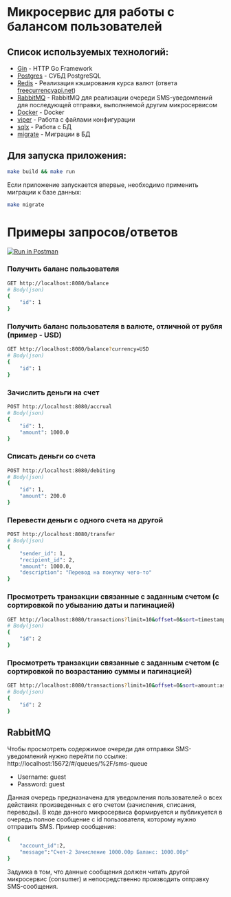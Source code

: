 # Микросервис для работы с балансом пользователей

## Список используемых технологий:

* [Gin](https://github.com/gin-gonic/gin) - HTTP Go Framework
* [Postgres](https://github.com/lib/pq) - СУБД PostgreSQL
* [Redis](https://github.com/go-redis/redis) - Реализация кэширования курса валют (ответа [freecurrencyapi.net](https://freecurrencyapi.net))
* [RabbitMQ](https://github.com/streadway/amqp) - RabbitMQ для реализации очереди SMS-уведомлений для последующей отправки, выполняемой другим микросервисом
* [Docker](https://www.docker.com/) - Docker
* [viper](https://github.com/spf13/viper) - Работа с файлами конфигурации
* [sqlx](https://github.com/jmoiron/sqlx) - Работа с БД
* [migrate](https://github.com/golang-migrate/migrate) - Миграции в БД

## Для запуска приложения:

``` bash
make build && make run
```

Если приложение запускается впервые, необходимо применить миграции к базе данных:

``` bash
make migrate
```

# Примеры запросов/ответов

[![Run in Postman](https://run.pstmn.io/button.svg)](https://www.postman.com/altimetry-cosmonaut-24747535/workspace/9b7c651f-7961-43ec-99a6-3af777ee7f1e/documentation/17406947-515440b7-8466-465d-bc3e-a49c8e40cc53)

### Получить баланс пользователя
``` bash
GET http://localhost:8080/balance
# Body(json)
{
    "id": 1
}
```

### Получить баланс пользователя в валюте, отличной от рубля (пример - USD)
``` bash
GET http://localhost:8080/balance?currency=USD
# Body(json)
{
    "id": 1
}
```

### Зачислить деньги на счет
``` bash
POST http://localhost:8080/accrual
# Body(json)
{
    "id": 1,
    "amount": 1000.0
}
```

### Списать деньги со счета
``` bash
POST http://localhost:8080/debiting
# Body(json)
{
    "id": 1,
    "amount": 200.0
}
```

### Перевести деньги с одного счета на другой
``` bash
POST http://localhost:8080/transfer
# Body(json)
{
    "sender_id": 1,
    "recipient_id": 2,
    "amount": 1000.0,
    "description": "Перевод на покупку чего-то"
}
```

### Просмотреть транзакции связанные с заданным счетом (с сортировкой по убыванию даты и пагинацией)
``` bash
GET http://localhost:8080/transactions?limit=10&offset=0&sort=timestamp:desc
# Body(json)
{
    "id": 2
}
```

### Просмотреть транзакции связанные с заданным счетом (с сортировкой по возрастанию суммы и пагинацией)
``` bash
GET http://localhost:8080/transactions?limit=10&offset=0&sort=amount:asc
# Body(json)
{
    "id": 2
}
```

## RabbitMQ

Чтобы просмотреть содержимое очереди для отправки SMS-уведомлений нужно перейти по ссылке: http://localhost:15672/#/queues/%2F/sms-queue
* Username: guest
* Password: guest

Данная очередь предназначена для уведомления пользователей о всех действиях произведенных с его счетом (зачисления, списания, переводы). В коде данного микросервиса формируется и публикуется в очередь полное сообщение с id пользователя, которому нужно отправить SMS. 
Пример сообщения:
``` bash
{
    "account_id":2,
    "message":"Счет-2 Зачисление 1000.00р Баланс: 1000.00р"
}
```
Задумка в том, что данные сообщения должен читать другой микросервис (consumer) и непосредственно производить отправку SMS-сообщения. 